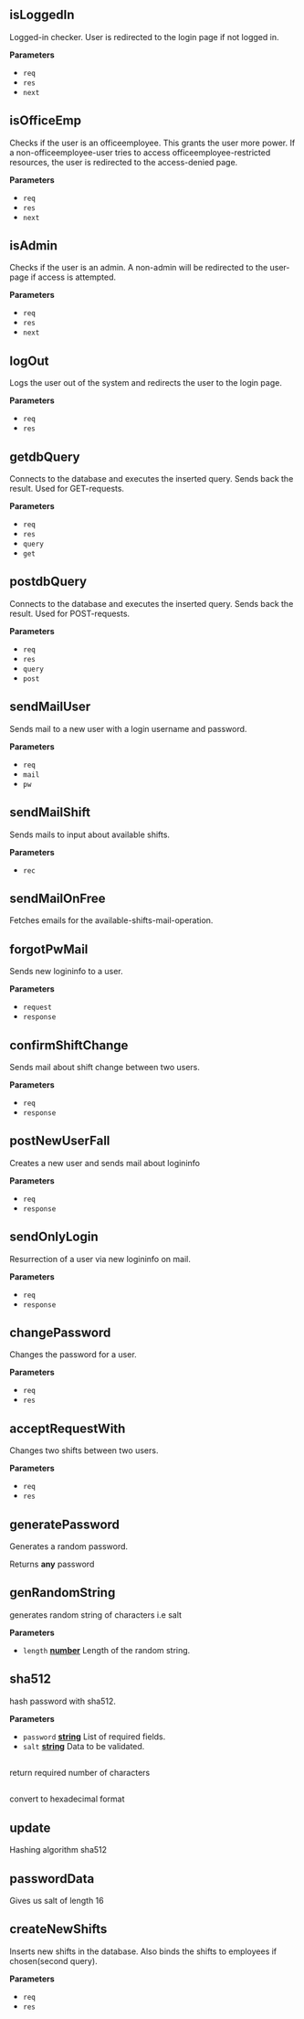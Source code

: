 <!-- Generated by documentation.js. Update this documentation by updating the source code. -->

## isLoggedIn

Logged-in checker. User is redirected to the login page if not logged in.

**Parameters**

-   `req`  
-   `res`  
-   `next`  

## isOfficeEmp

Checks if the user is an officeemployee. This grants the user more power.
If a non-officeemployee-user tries to access officeemployee-restricted resources,
the user is redirected to the access-denied page.

**Parameters**

-   `req`  
-   `res`  
-   `next`  

## isAdmin

Checks if the user is an admin.
A non-admin will be redirected to the user-page if access is attempted.

**Parameters**

-   `req`  
-   `res`  
-   `next`  

## logOut

Logs the user out of the system and redirects the user to the login page.

**Parameters**

-   `req`  
-   `res`  

## getdbQuery

Connects to the database and executes the inserted query.
Sends back the result. Used for GET-requests.

**Parameters**

-   `req`  
-   `res`  
-   `query`  
-   `get`  

## postdbQuery

Connects to the database and executes the inserted query.
Sends back the result. Used for POST-requests.

**Parameters**

-   `req`  
-   `res`  
-   `query`  
-   `post`  

## sendMailUser

Sends mail to a new user with a login username and password.

**Parameters**

-   `req`  
-   `mail`  
-   `pw`  

## sendMailShift

Sends mails to input about available shifts.

**Parameters**

-   `rec`  

## sendMailOnFree

Fetches emails for the available-shifts-mail-operation.

## forgotPwMail

Sends new logininfo to a user.

**Parameters**

-   `request`  
-   `response`  

## confirmShiftChange

Sends mail about shift change between two users.

**Parameters**

-   `req`  
-   `response`  

## postNewUserFall

Creates a new user and sends mail about logininfo

**Parameters**

-   `req`  
-   `response`  

## sendOnlyLogin

Resurrection of a user via new logininfo on mail.

**Parameters**

-   `req`  
-   `response`  

## changePassword

Changes the password for a user.

**Parameters**

-   `req`  
-   `res`  

## acceptRequestWith

Changes two shifts between two users.

**Parameters**

-   `req`  
-   `res`  

## generatePassword

Generates a random password.

Returns **any** password

## genRandomString

generates random string of characters i.e salt

**Parameters**

-   `length` **[number](https://developer.mozilla.org/en-US/docs/Web/JavaScript/Reference/Global_Objects/Number)** Length of the random string.

## sha512

hash password with sha512.

**Parameters**

-   `password` **[string](https://developer.mozilla.org/en-US/docs/Web/JavaScript/Reference/Global_Objects/String)** List of required fields.
-   `salt` **[string](https://developer.mozilla.org/en-US/docs/Web/JavaScript/Reference/Global_Objects/String)** Data to be validated.

## 

return required number of characters

## 

convert to hexadecimal format

## update

Hashing algorithm sha512

## passwordData

Gives us salt of length 16

## createNewShifts

Inserts new shifts in the database.
Also binds the shifts to employees if chosen(second query).

**Parameters**

-   `req`  
-   `res`  
